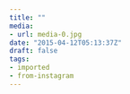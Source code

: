 ```yaml
---
title: ""
media:
- url: media-0.jpg
date: "2015-04-12T05:13:37Z"
draft: false
tags:
- imported
- from-instagram
---
```

